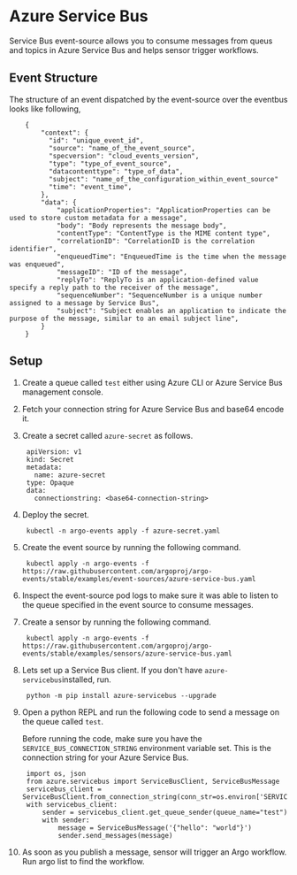 # Azure Service Bus

Service Bus event-source allows you to consume messages from queus and topics in Azure Service Bus and helps sensor trigger workflows.

## Event Structure

The structure of an event dispatched by the event-source over the eventbus looks like following,

        {
            "context": {
              "id": "unique_event_id",
              "source": "name_of_the_event_source",
              "specversion": "cloud_events_version",
              "type": "type_of_event_source",
              "datacontenttype": "type_of_data",
              "subject": "name_of_the_configuration_within_event_source"
              "time": "event_time",
            },
            "data": {
                "applicationProperties": "ApplicationProperties can be used to store custom metadata for a message",
                "body": "Body represents the message body",
                "contentType": "ContentType is the MIME content type",
                "correlationID": "CorrelationID is the correlation identifier",
                "enqueuedTime": "EnqueuedTime is the time when the message was enqueued",
                "messageID": "ID of the message",
                "replyTo": "ReplyTo is an application-defined value specify a reply path to the receiver of the message",
                "sequenceNumber": "SequenceNumber is a unique number assigned to a message by Service Bus",
                "subject": "Subject enables an application to indicate the purpose of the message, similar to an email subject line",
            }
        }

## Setup

1. Create a queue called `test` either using Azure CLI or Azure Service Bus management console.

1. Fetch your connection string for Azure Service Bus and base64 encode it.

1. Create a secret called `azure-secret` as follows.

        apiVersion: v1
        kind: Secret
        metadata:
          name: azure-secret
        type: Opaque
        data:
          connectionstring: <base64-connection-string>

1. Deploy the secret.

        kubectl -n argo-events apply -f azure-secret.yaml

1. Create the event source by running the following command.

        kubectl apply -n argo-events -f https://raw.githubusercontent.com/argoproj/argo-events/stable/examples/event-sources/azure-service-bus.yaml

1. Inspect the event-source pod logs to make sure it was able to listen to the queue specified in the event source to consume messages.

1. Create a sensor by running the following command.

        kubectl apply -n argo-events -f https://raw.githubusercontent.com/argoproj/argo-events/stable/examples/sensors/azure-service-bus.yaml

1. Lets set up a Service Bus client. If you don't have `azure-servicebus`installed, run.

        python -m pip install azure-servicebus --upgrade

1. Open a python REPL and run the following code to send a message on the queue called `test`.

    Before running the code, make sure you have the `SERVICE_BUS_CONNECTION_STRING` environment variable set.
    This is the connection string for your Azure Service Bus.

        import os, json
        from azure.servicebus import ServiceBusClient, ServiceBusMessage
        servicebus_client = ServiceBusClient.from_connection_string(conn_str=os.environ['SERVICE_BUS_CONNECTION_STRING'])
        with servicebus_client:
            sender = servicebus_client.get_queue_sender(queue_name="test")
            with sender:
                message = ServiceBusMessage('{"hello": "world"}')
                sender.send_messages(message)

2. As soon as you publish a message, sensor will trigger an Argo workflow. Run argo list to find the workflow.

